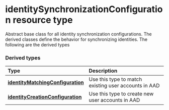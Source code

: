 # identitySynchronizationConfiguration resource type

Abstract base class for all identity synchronization configurations. The derived classes define the behavior for synchronizing identities. The following are the derived types

### Derived types
| Type | Description | 
|:-|:-|
| [**identityMatchingConfiguration**](identityMatchingConfiguration.md) | Use this type to match existing user accounts in AAD |
| [**identityCreationConfiguration**](identityCreationConfiguration.md) | Use this type to create new user accounts in AAD |

